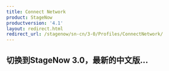 ```yaml
---
title: Connect Network
product: StageNow
productversion: '4.1'
layout: redirect.html
redirect_url: /stagenow/sn-cn/3-0/Profiles/ConnectNetwork/
---
```


## 切换到StageNow 3.0，最新的中文版...
